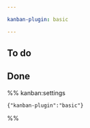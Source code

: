```yaml
---

kanban-plugin: basic

---
```


## To do



## Done





%% kanban:settings
```
{"kanban-plugin":"basic"}
```
%%